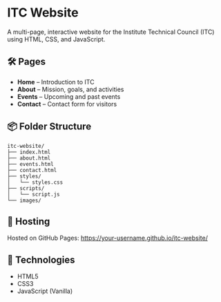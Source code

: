 # ITC Website

A multi-page, interactive website for the Institute Technical Council (ITC) using HTML, CSS, and JavaScript.

## 🛠️ Pages
- **Home** – Introduction to ITC
- **About** – Mission, goals, and activities
- **Events** – Upcoming and past events
- **Contact** – Contact form for visitors

## 📦 Folder Structure
```
itc-website/
├── index.html
├── about.html
├── events.html
├── contact.html
├── styles/
│   └── styles.css
├── scripts/
│   └── script.js
└── images/
```

## 🚀 Hosting
Hosted on GitHub Pages: https://your-username.github.io/itc-website/

## 🔧 Technologies
- HTML5
- CSS3
- JavaScript (Vanilla)

